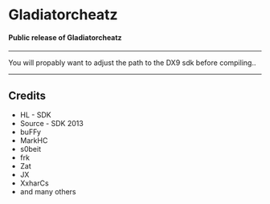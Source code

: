 # Gladiatorcheatz

#### Public release of Gladiatorcheatz
----------------
You will propably want to adjust the path to the DX9 sdk before compiling..

----------------

Credits
--------
* HL - SDK
* Source - SDK 2013
* buFFy
* MarkHC
* s0beit
* frk
* Zat
* JX
* XxharCs
* and many others
